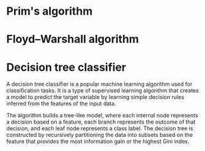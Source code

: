 # Prim's algorithm

# Floyd–Warshall algorithm

# Decision tree classifier

A decision tree classifier is a popular machine learning algorithm used for classification tasks. It is a type of supervised learning algorithm that creates a model to predict the target variable by learning simple decision rules inferred from the features of the input data.

The algorithm builds a tree-like model, where each internal node represents a decision based on a feature, each branch represents the outcome of that decision, and each leaf node represents a class label. The decision tree is constructed by recursively partitioning the data into subsets based on the feature that provides the most information gain or the highest Gini index.

